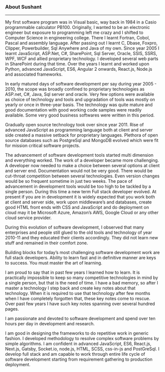 ### About Sushant

---

My first software program was in Visual basic, way back in 1984 in a Casio programmable calculator PB100. Originally, I wanted to be an electronic engineer but exposure to programming left me crazy and I shifted to Computer Science in engineering college. There I learnt Fortran, Cobol, Pascal and assembly language. After passing out I learnt C, Dbase, Foxpro, Clipper, Powerbuilder, Sql Anywhere and Java of my own. Since year 2005 I learnt JavaScript, ASP.Net, C#, SharePoint, Sql Server, Oracle, SSIS, SSRS, WPF, WCF and allied proprietary technology. I developed several web parts in SharePoint during that time. Over the years I learnt and worked upon Python, advanced JavaScript, ES6, Angular 2 onwards, React.js, Node.js and associated frameworks.

In early matured days of software development per say during year 2005 - 2010, the scope was broadly confined to proprietary technologies as ASP.net, C#, Java, Sql server and oracle. Very few options were available as choice of technology and tools and upgradation of tools was mostly on yearly or once in three-year basis. The technology was quite mature and good documentation with good working code samples were readily available. Some very good business softwares were written in this period.

Gradually open source technology took over since year 2011. Rise of advanced JavaScript as programming language both at client and server side created a massive setback for proprietary languages. Plethora of open source databases such as PostgreSql and MongoDB evolved which were fit for mission critical software projects. 

The advancement of software development tools started multi dimension and everything worked. The work of a developer became more challenging. A developer now needed to make a choice between several options at client and server end. Documentation would not be very good. There would be cut-throat competition between several technologies. Even version changes would be so frequent sometime in just two weeks. The pace of advancement in development tools would be too high to be tackled by a single person. During this time a new term Full stack developer evolved. At present if you are in development it is widely expected that you work both at client and server side, work upon middleware’s and databases, create good HTML front ends with CSS and JavaScript and do deployment on cloud may it be Microsoft Azure, Amazon’s AWS, Google Cloud or any other cloud service provider.

During this evolution of software development, I observed that many enterprises and people still glued to the old tools and technology of year 2010-11 and they educated their clients accordingly. They did not learn new stuff and remained in their comfort zone.

Building blocks for today’s most challenging software development work are full stack developers. Ability to learn fast and in definitive manner are keys to success. You must master the art of learning.

I am proud to say that in past few years I learned how to learn. It is practically impossible to keep so many competitive technologies in mind by a single person, but that is the need of time. I have a bad memory, so after I master a technology I step back and create key notes about that technology. When it is required to use that technology after few months when I have completely forgotten that, these key notes come to rescue. Over past few years I have such key notes spanning over several hundred pages.

I am passionate and devoted to software development and spend over ten hours per day in development and research.

I am good in designing the frameworks to do repetitive work in generic fashion. I developed methodology to resolve complex software problems by simple algorithms. I am confident in advanced JavaScript, ES6, React.js, Next.js, Gatsby, Socket.io, node.js, HTML, SCSS, css-in-js and PostGreSql. I develop full stack and am capable to work through entire life cycle of software development starting from requirement gathering to production deployment.
